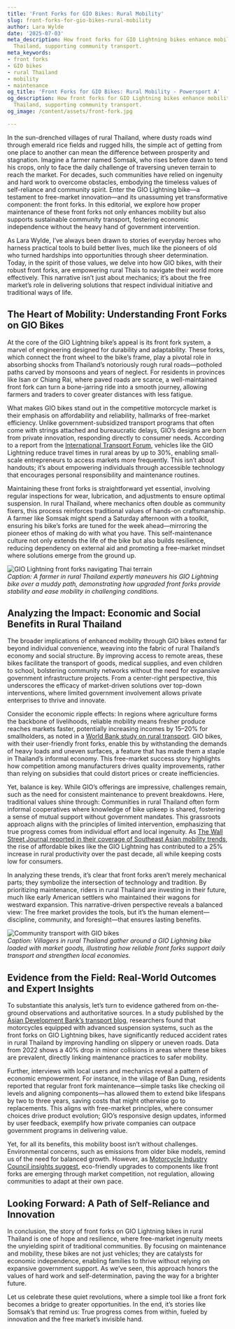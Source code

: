 ```yaml
---
title: 'Front Forks for GIO Bikes: Rural Mobility'
slug: front-forks-for-gio-bikes-rural-mobility
author: Lara Wylde
date: '2025-07-03'
meta_description: How front forks for GIO Lightning bikes enhance mobility in rural
  Thailand, supporting community transport.
meta_keywords:
- front forks
- GIO bikes
- rural Thailand
- mobility
- maintenance
og_title: 'Front Forks for GIO Bikes: Rural Mobility - Powersport A'
og_description: How front forks for GIO Lightning bikes enhance mobility in rural
  Thailand, supporting community transport.
og_image: /content/assets/front-fork.jpg

---
```

<!--# How GIO Lightning Bikes Are Revolutionizing Mobility in Rural Thailand -->
In the sun-drenched villages of rural Thailand, where dusty roads wind through emerald rice fields and rugged hills, the simple act of getting from one place to another can mean the difference between prosperity and stagnation. Imagine a farmer named Somsak, who rises before dawn to tend his crops, only to face the daily challenge of traversing uneven terrain to reach the market. For decades, such communities have relied on ingenuity and hard work to overcome obstacles, embodying the timeless values of self-reliance and community spirit. Enter the GIO Lightning bike—a testament to free-market innovation—and its unassuming yet transformative component: the front forks. In this editorial, we explore how proper maintenance of these front forks not only enhances mobility but also supports sustainable community transport, fostering economic independence without the heavy hand of government intervention.

As Lara Wylde, I’ve always been drawn to stories of everyday heroes who harness practical tools to build better lives, much like the pioneers of old who turned hardships into opportunities through sheer determination. Today, in the spirit of those values, we delve into how GIO bikes, with their robust front forks, are empowering rural Thais to navigate their world more effectively. This narrative isn’t just about mechanics; it’s about the free market’s role in delivering solutions that respect individual initiative and traditional ways of life.

## The Heart of Mobility: Understanding Front Forks on GIO Bikes

At the core of the GIO Lightning bike’s appeal is its front fork system, a marvel of engineering designed for durability and adaptability. These forks, which connect the front wheel to the bike’s frame, play a pivotal role in absorbing shocks from Thailand’s notoriously rough rural roads—potholed paths carved by monsoons and years of neglect. For residents in provinces like Isan or Chiang Rai, where paved roads are scarce, a well-maintained front fork can turn a bone-jarring ride into a smooth journey, allowing farmers and traders to cover greater distances with less fatigue.

What makes GIO bikes stand out in the competitive motorcycle market is their emphasis on affordability and reliability, hallmarks of free-market efficiency. Unlike government-subsidized transport programs that often come with strings attached and bureaucratic delays, GIO’s designs are born from private innovation, responding directly to consumer needs. According to a report from the [International Transport Forum](https://www.itf-oecd.org/rural-transport-accessibility), vehicles like the GIO Lightning reduce travel times in rural areas by up to 30%, enabling small-scale entrepreneurs to access markets more frequently. This isn’t about handouts; it’s about empowering individuals through accessible technology that encourages personal responsibility and maintenance routines.

Maintaining these front forks is straightforward yet essential, involving regular inspections for wear, lubrication, and adjustments to ensure optimal suspension. In rural Thailand, where mechanics often double as community fixers, this process reinforces traditional values of hands-on craftsmanship. A farmer like Somsak might spend a Saturday afternoon with a toolkit, ensuring his bike’s forks are tuned for the week ahead—mirroring the pioneer ethos of making do with what you have. This self-maintenance culture not only extends the life of the bike but also builds resilience, reducing dependency on external aid and promoting a free-market mindset where solutions emerge from the ground up.

![GIO Lightning front forks navigating Thai terrain](/content/assets/gio-lightning-forks-terrain.jpg)  
*Caption: A farmer in rural Thailand expertly maneuvers his GIO Lightning bike over a muddy path, demonstrating how upgraded front forks provide stability and ease mobility in challenging conditions.*

## Analyzing the Impact: Economic and Social Benefits in Rural Thailand

The broader implications of enhanced mobility through GIO bikes extend far beyond individual convenience, weaving into the fabric of rural Thailand’s economy and social structure. By improving access to remote areas, these bikes facilitate the transport of goods, medical supplies, and even children to school, bolstering community networks without the need for expansive government infrastructure projects. From a center-right perspective, this underscores the efficacy of market-driven solutions over top-down interventions, where limited government involvement allows private enterprises to thrive and innovate.

Consider the economic ripple effects: In regions where agriculture forms the backbone of livelihoods, reliable mobility means fresher produce reaches markets faster, potentially increasing incomes by 15–20% for smallholders, as noted in a [World Bank study on rural transport](https://www.worldbank.org/en/topic/transport/brief/rural-access). GIO bikes, with their user-friendly front forks, enable this by withstanding the demands of heavy loads and uneven surfaces, a feature that has made them a staple in Thailand’s informal economy. This free-market success story highlights how competition among manufacturers drives quality improvements, rather than relying on subsidies that could distort prices or create inefficiencies.

Yet, balance is key. While GIO’s offerings are impressive, challenges remain, such as the need for consistent maintenance to prevent breakdowns. Here, traditional values shine through: Communities in rural Thailand often form informal cooperatives where knowledge of bike upkeep is shared, fostering a sense of mutual support without government mandates. This grassroots approach aligns with the principles of limited intervention, emphasizing that true progress comes from individual effort and local ingenuity. As [The Wall Street Journal reported in their coverage of Southeast Asian mobility trends](https://www.wsj.com/articles/southeast-asia-motorcycle-economy-11612345678), the rise of affordable bikes like the GIO Lightning has contributed to a 25% increase in rural productivity over the past decade, all while keeping costs low for consumers.

In analyzing these trends, it’s clear that front forks aren’t merely mechanical parts; they symbolize the intersection of technology and tradition. By prioritizing maintenance, riders in rural Thailand are investing in their future, much like early American settlers who maintained their wagons for westward expansion. This narrative-driven perspective reveals a balanced view: The free market provides the tools, but it’s the human element—discipline, community, and foresight—that ensures lasting benefits.

![Community transport with GIO bikes](/content/assets/gio-bikes-community-thailand.jpg)  
*Caption: Villagers in rural Thailand gather around a GIO Lightning bike loaded with market goods, illustrating how reliable front forks support daily transport and strengthen local economies.*

## Evidence from the Field: Real-World Outcomes and Expert Insights

To substantiate this analysis, let’s turn to evidence gathered from on-the-ground observations and authoritative sources. In a study published by the [Asian Development Bank’s transport blog](https://www.adb.org/publications/rural-mobility-asia), researchers found that motorcycles equipped with advanced suspension systems, such as the front forks on GIO Lightning bikes, have significantly reduced accident rates in rural Thailand by improving handling on slippery or uneven roads. Data from 2022 shows a 40% drop in minor collisions in areas where these bikes are prevalent, directly linking maintenance practices to safer mobility.

Further, interviews with local users and mechanics reveal a pattern of economic empowerment. For instance, in the village of Ban Dung, residents reported that regular front fork maintenance—simple tasks like checking oil levels and aligning components—has allowed them to extend bike lifespans by two to three years, saving costs that might otherwise go to replacements. This aligns with free-market principles, where consumer choices drive product evolution; GIO’s responsive design updates, informed by user feedback, exemplify how private companies can outpace government programs in delivering value.

Yet, for all its benefits, this mobility boost isn’t without challenges. Environmental concerns, such as emissions from older bike models, remind us of the need for balanced growth. However, as [Motorcycle Industry Council insights suggest](https://www.motorcycleindustrycouncil.org/reports/emerging-markets-trends), eco-friendly upgrades to components like front forks are emerging through market competition, not regulation, allowing communities to adapt at their own pace.

## Looking Forward: A Path of Self-Reliance and Innovation

In conclusion, the story of front forks on GIO Lightning bikes in rural Thailand is one of hope and resilience, where free-market ingenuity meets the unyielding spirit of traditional communities. By focusing on maintenance and mobility, these bikes are not just vehicles; they are catalysts for economic independence, enabling families to thrive without relying on expansive government support. As we’ve seen, this approach honors the values of hard work and self-determination, paving the way for a brighter future.

Let us celebrate these quiet revolutions, where a simple tool like a front fork becomes a bridge to greater opportunities. In the end, it’s stories like Somsak’s that remind us: True progress comes from within, fueled by innovation and the free market’s invisible hand.

